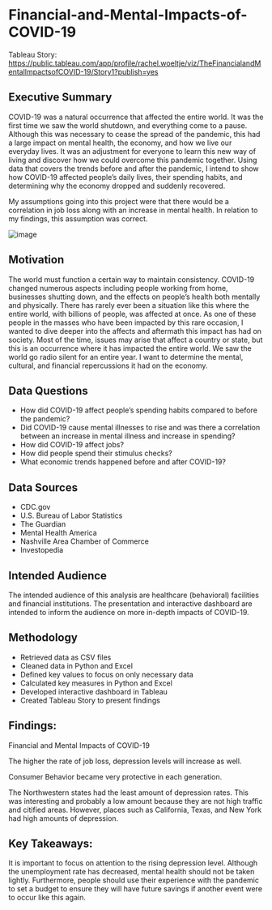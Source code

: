 # Financial-and-Mental-Impacts-of-COVID-19

Tableau Story: https://public.tableau.com/app/profile/rachel.woeltje/viz/TheFinancialandMentalImpactsofCOVID-19/Story1?publish=yes

## Executive Summary
COVID-19 was a natural occurrence that affected the entire world. It was the first time we saw the world shutdown, and everything come to a pause. Although this was necessary to cease the spread of the pandemic, this had a large impact on mental health, the economy, and how we live our everyday lives. It was an adjustment for everyone to learn this new way of living and discover how we could overcome this pandemic together. Using data that covers the trends before and after the pandemic, I intend to show how COVID-19 affected people’s daily lives, their spending habits, and determining why the economy dropped and suddenly recovered. 

My assumptions going into this project were that there would be a correlation in job loss along with an increase in mental health. In relation to my findings, this assumption was correct.

![image](https://user-images.githubusercontent.com/77589773/130204237-1e6725f4-c70d-4b9c-9717-431ce836a1e5.png)

## Motivation
The world must function a certain way to maintain consistency. COVID-19 changed numerous aspects including people working from home, businesses shutting down, and the effects on people’s health both mentally and physically. There has rarely ever been a situation like this where the entire world, with billions of people, was affected at once. As one of these people in the masses who have been impacted by this rare occasion, I wanted to dive deeper into the affects and aftermath this impact has had on society. Most of the time, issues may arise that affect a country or state, but this is an occurrence where it has impacted the entire world. We saw the world go radio silent for an entire year. I want to determine the mental, cultural, and financial repercussions it had on the economy. 

## Data Questions
-	How did COVID-19 affect people’s spending habits compared to before the pandemic?
-	Did COVID-19 cause mental illnesses to rise and was there a correlation between an increase in mental illness and increase in spending?
-	How did COVID-19 affect jobs?
-	How did people spend their stimulus checks? 
-	What economic trends happened before and after COVID-19?


## Data Sources
- CDC.gov
-	U.S. Bureau of Labor Statistics
-	The Guardian
-	Mental Health America
-	Nashville Area Chamber of Commerce
-	Investopedia


## Intended Audience
The intended audience of this analysis are healthcare (behavioral) facilities and financial institutions. The presentation and interactive dashboard are intended to inform the audience on more in-depth impacts of COVID-19. 

## Methodology
- Retrieved data as CSV files
- Cleaned data in Python and Excel
- Defined key values to focus on only necessary data
- Calculated key measures in Python and Excel
- Developed interactive dashboard in Tableau
- Created Tableau Story to present findings

## Findings:
Financial and Mental Impacts of COVID-19

The higher the rate of job loss, depression levels will increase as well.

Consumer Behavior became very protective in each generation.

The Northwestern states had the least amount of depression rates. This was interesting and probably a low amount because they are not high traffic and citified areas. However, places such as California, Texas, and New York had high amounts of depression.

## Key Takeaways:
It is important to focus on attention to the rising depression level. Although the unemployment rate has decreased, mental health should not be taken lightly. Furthermore, people should use their experience with the pandemic to set a budget to ensure they will have future savings if another event were to occur like this again.
